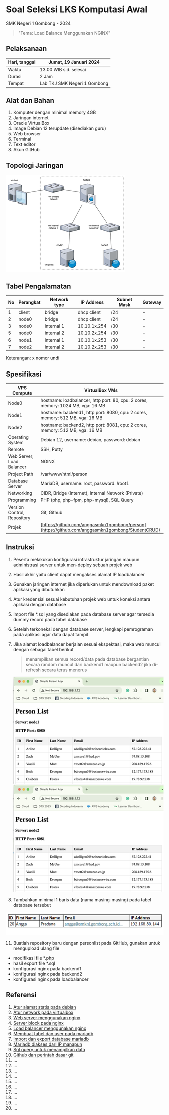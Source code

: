 # **Soal Seleksi LKS Komputasi Awal**

SMK Negeri 1 Gombong - 2024
> "Tema: Load Balance Menggunakan NGINX"

## Pelaksanaan

| Hari, tanggal | Jumat, 19 Januari 2024 |
| - | - |
| Waktu | 13.00 WIB s.d. selesai |
| Durasi | 2 Jam |
| Tempat | Lab TKJ SMK Negeri 1 Gombong |

## Alat dan Bahan

1. Komputer dengan minimal memory 4GB
2. Jaringan internet
3. Oracle VirtualBox
4. Image Debian 12 terupdate (disediakan guru)
5. Web browser
6. Terminal
7. Text editor
8. Akun GitHub

## Topologi Jaringan

![](img1.png) 

## Tabel Pengalamatan

| No | Perangkat | Network type | IP Address | Subnet Mask | Gateway |
| --- | --- | --- | --- | --- | --- |
| 1 | client | bridge | dhcp client | /24 | - |
| 2 | node0 | bridge | dhcp client | /24 | - |
| 3 | node0 | internal 1 | 10.10.1x.254 | /30 | - |
| 5 | node0 | internal 2 | 10.10.2x.254 | /30 | - |
| 6 | node1 | internal 1 | 10.10.1x.253 | /30 | - |
| 7 | node2 | internal 2 | 10.10.2x.253 | /30 | - |

Keterangan: x nomor undi

## Spesifikasi

| VPS Compute | VirtualBox VMs |
| --- | --- |
| Node0 | hostname: loadbalancer, http port: 80, cpu: 2 cores, memory: 1024 MB, vga: 16 MB |
| Node1 | hostname: backend1, http port: 8080, cpu: 2 cores, memory: 512 MB, vga: 16 MB |
| Node2 | hostname: backend2, http port: 8081, cpu: 2 cores, memory: 512 MB, vga: 16 MB |
| Operating System | Debian 12, username: debian, password: debian |
| Remote | SSH, Putty |
| Web Server, Load Balancer | NGINX |
| Project Path | /var/www/html/person |
| Database Server | MariaDB, username: root, password: !root1 |
| Networking | CIDR, Bridge (Internet), Internal Network (Private) |
| Programming | PHP (php, php-fpm, php-mysql), SQL Query |
| Version Control, Repository | Git, Github |
| Projek | [https://github.com/anggasmkn1gombong/person](https://github.com/anggasmkn1gombong/StudentCRUD) |

## Instruksi

1. Peserta melakukan konfigurasi infrastruktur jaringan maupun administrasi server untuk men-deploy sebuah projek web
2. Hasil akhir yaitu client dapat mengakses alamat IP loadbalancer
3. Gunakan jaringan internet jika diperlukan untuk mendownload paket aplikasi yang dibutuhkan
5. Atur kredensial sesuai kebutuhan projek web untuk koneksi antara aplikasi dengan database
6. Import file *.sql yang disediakan pada database server agar tersedia dummy record pada tabel database
7. Setelah terkoneksi dengan database server, lengkapi pemrograman pada aplikasi agar data dapat tampil
8. Jika alamat loadbalancer berjalan sesuai ekspektasi, maka web muncul dengan sebagai tabel berikut

   >menampilkan semua record/data pada database bergantian secara random muncul dari backend1 maupun backend2 jika di-refresh secara terus menerus
   
   ![](img2.png)
   ![](img3.png)

10. Tambahkan minimal 1 baris data (nama masing-masing) pada tabel database tersebut

   ![](img4.png)

11. Buatlah repository baru dengan personlist pada GitHub, gunakan untuk mengupload ulang file

   - modifikasi file *.php
   - hasil export file *.sql
   - konfigurasi nginx pada backend1
   - konfigurasi nginx pada backend2
   - konfigurasi nginx pada loadbalancer

## Referensi

1. [Atur alamat statis pada debian](https://itslinuxfoss.com/set-up-static-ip-address-debian-12-linux/)
2. [Atur network pada virtualbox](https://praktekit.com/simulasi-jaringan-internal-network-virtualbox/)
3. [Web server menggunakan nginx](https://www.ditempel.com/2022/12/install-web-server-nginx-di-debian-11.html)
4. [Server block pada nginx](https://www.ditempel.com/2023/01/konfigurasi-server-blocks-nginx-di.html)
5. [Load balancer menggunakan nginx](https://musaamin.web.id/cara-setting-load-balancing-dengan-nginx/)
6. [Membuat tabel dan user pada mariadb](https://medium.com/biji-inovasi/create-dan-grant-user-di-mariadb-d6bfa7a67fc8)
7. [Import dan export database mariadb](https://semigataweb.com/blog/cara-import-eksport-database-di-mysql-dan-mariadb/)
8. [Mariadb diakses dari IP manapun](https://musaamin.web.id/cara-setting-akses-remote-database-mariadb-di-ubuntu/)
9. [Sql query untuk menampilkan data](https://www.duniailkom.com/tutorial-mysql-menampilkan-data-dari-tabel-mysql-select/)
10. [Github dan perintah dasar git](https://www.hostinger.co.id/tutorial/cara-menggunakan-github-perintah-dasar-github)
11. …
12. …
13. …
14. …
15. …
16. …
17. …
18. …
19. …
20. …

